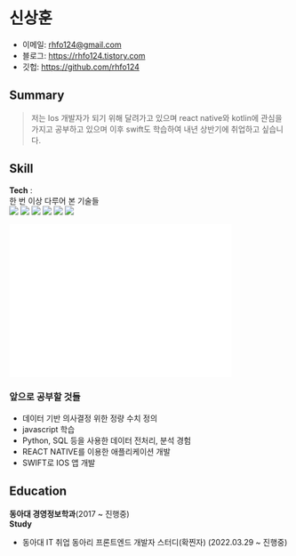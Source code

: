 
# 신상훈
- 이메일: rhfo124@gmail.com  
- 블로그: https://rhfo124.tistory.com  
- 깃헙: https://github.com/rhfo124  

## Summary
> 저는 Ios 개발자가 되기 위해 달려가고 있으며 react native와 kotlin에 관심을 가지고 공부하고 있으며 이후 swift도 학습하여 내년 상반기에 취업하고 싶습니다.


## Skill
**Tech** :  
한 번 이상 다루어 본 기술들   
<img src="https://img.shields.io/badge/C-A8B9CC?style=flat-square&logo=C&logoColor=white"/></a>
<img src="https://img.shields.io/badge/ORACLE-F80000?style=flat-square&logo=Unity&logoColor=white"/></a>
<img src="https://img.shields.io/badge/ECLIPSE IDE-2C2255?style=flat-square&logo=SQLite&logoColor=white"/></a>
<img src="https://img.shields.io/badge/JAVA-007396?style=flat-square&logo=Ubuntu&logoColor=white"/></a>
<img src="https://img.shields.io/badge/R studio-75AADB?style=flat-square&logo=Ubuntu&logoColor=white"/></a>
<img src="https://img.shields.io/badge/JavaScript-F7DF1E?style=flat-square&logo=Ubuntu&logoColor=white"/></a>


<img align="center" src="/github-metrics.svg" alt="Metrics" width="400">


### 앞으로 공부할 것들
-  데이터 기반 의사결정 위한 정량 수치 정의
-  javascript 학습
-  Python, SQL 등을 사용한 데이터 전처리, 분석 경험
-  REACT NATIVE를 이용한 애플리케이션 개발
-  SWIFT로 IOS 앱 개발



## Education  

**동아대 경영정보학과**(2017 ~ 진행중)  
**Study**
- 동아대 IT 취업 동아리 프론트엔드 개발자 스터디(확찐자) (2022.03.29 ~ 진행중)
